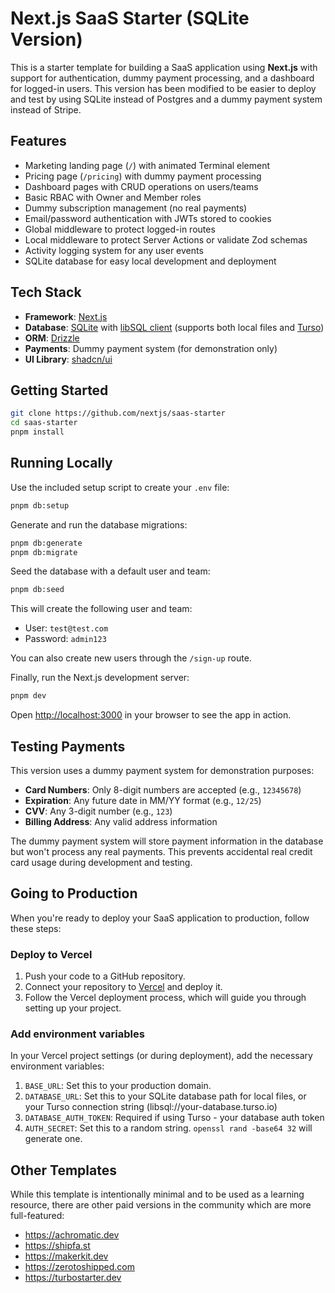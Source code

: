 # Next.js SaaS Starter (SQLite Version)

This is a starter template for building a SaaS application using **Next.js** with support for authentication, dummy payment processing, and a dashboard for logged-in users. This version has been modified to be easier to deploy and test by using SQLite instead of Postgres and a dummy payment system instead of Stripe.

## Features

- Marketing landing page (`/`) with animated Terminal element
- Pricing page (`/pricing`) with dummy payment processing
- Dashboard pages with CRUD operations on users/teams
- Basic RBAC with Owner and Member roles
- Dummy subscription management (no real payments)
- Email/password authentication with JWTs stored to cookies
- Global middleware to protect logged-in routes
- Local middleware to protect Server Actions or validate Zod schemas
- Activity logging system for any user events
- SQLite database for easy local development and deployment

## Tech Stack

- **Framework**: [Next.js](https://nextjs.org/)
- **Database**: [SQLite](https://www.sqlite.org/) with [libSQL client](https://github.com/tursodatabase/libsql-js) (supports both local files and [Turso](https://turso.tech/))
- **ORM**: [Drizzle](https://orm.drizzle.team/)
- **Payments**: Dummy payment system (for demonstration only)
- **UI Library**: [shadcn/ui](https://ui.shadcn.com/)

## Getting Started

```bash
git clone https://github.com/nextjs/saas-starter
cd saas-starter
pnpm install
```

## Running Locally

Use the included setup script to create your `.env` file:

```bash
pnpm db:setup
```

Generate and run the database migrations:

```bash
pnpm db:generate
pnpm db:migrate
```

Seed the database with a default user and team:

```bash
pnpm db:seed
```

This will create the following user and team:

- User: `test@test.com`
- Password: `admin123`

You can also create new users through the `/sign-up` route.

Finally, run the Next.js development server:

```bash
pnpm dev
```

Open [http://localhost:3000](http://localhost:3000) in your browser to see the app in action.

## Testing Payments

This version uses a dummy payment system for demonstration purposes:

- **Card Numbers**: Only 8-digit numbers are accepted (e.g., `12345678`)
- **Expiration**: Any future date in MM/YY format (e.g., `12/25`)
- **CVV**: Any 3-digit number (e.g., `123`)
- **Billing Address**: Any valid address information

The dummy payment system will store payment information in the database but won't process any real payments. This prevents accidental real credit card usage during development and testing.

## Going to Production

When you're ready to deploy your SaaS application to production, follow these steps:

### Deploy to Vercel

1. Push your code to a GitHub repository.
2. Connect your repository to [Vercel](https://vercel.com/) and deploy it.
3. Follow the Vercel deployment process, which will guide you through setting up your project.

### Add environment variables

In your Vercel project settings (or during deployment), add the necessary environment variables:

1. `BASE_URL`: Set this to your production domain.
2. `DATABASE_URL`: Set this to your SQLite database path for local files, or your Turso connection string (libsql://your-database.turso.io)
3. `DATABASE_AUTH_TOKEN`: Required if using Turso - your database auth token
3. `AUTH_SECRET`: Set this to a random string. `openssl rand -base64 32` will generate one.

## Other Templates

While this template is intentionally minimal and to be used as a learning resource, there are other paid versions in the community which are more full-featured:

- https://achromatic.dev
- https://shipfa.st
- https://makerkit.dev
- https://zerotoshipped.com
- https://turbostarter.dev
